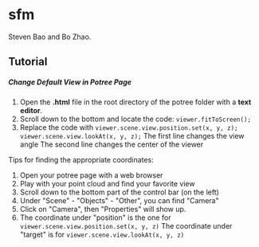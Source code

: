 # sfm
Steven Bao and Bo Zhao.


## Tutorial
##### Change Default View in Potree Page
1. Open the **.html** file in the root directory of the potree folder with a **text editor**.
2. Scroll down to the bottom and locate the code: `viewer.fitToScreen();`
3. Replace the code with ```viewer.scene.view.position.set(x, y, z);
viewer.scene.view.lookAt(x, y, z);```
The first line changes the view angle
The second line changes the center of the viewer

Tips for finding the appropriate coordinates:
1. Open your potree page with a web browser
2. Play with your point cloud and find your favorite view
3. Scroll down to the bottom part of the control bar (on the left)
4. Under "Scene" - "Objects" - "Other", you can find "Camera"
5. Click on "Camera", then "Properties" will show up.
6. The coordinate under "position" is the one for `viewer.scene.view.position.set(x, y, z)`
The coordinate under "target" is for `viewer.scene.view.lookAt(x, y, z)`
